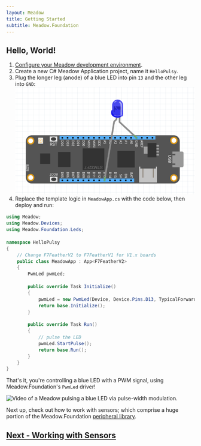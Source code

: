 ```yaml
---
layout: Meadow
title: Getting Started
subtitle: Meadow.Foundation
---
```


## Hello, World!

1. [Configure your Meadow development environment](../../Meadow/Getting_Started/).
1. Create a new C# Meadow Application project, name it `HelloPulsy`.
1. Plug the longer leg (anode) of a blue LED into pin `13` and the other leg into `GND`:
    ![Diagram of a Meadow with a blue LED legs connected between ground and pin D13.](PwmLed.png)
1. Replace the template logic in `MeadowApp.cs` with the code below, then deploy and run:

```csharp
using Meadow;
using Meadow.Devices;
using Meadow.Foundation.Leds;

namespace HelloPulsy
{
    // Change F7FeatherV2 to F7FeatherV1 for V1.x boards
    public class MeadowApp : App<F7FeatherV2>
    {
        PwmLed pwmLed;

        public override Task Initialize()
        {
            pwmLed = new PwmLed(Device, Device.Pins.D13, TypicalForwardVoltage.Blue);
            return base.Initialize();
        }

        public override Task Run()
        {
            // pulse the LED
            pwmLed.StartPulse();
            return base.Run();
        }
    }
}
```

That's it, you're controlling a blue LED with a PWM signal, using Meadow.Foundation's `PwmLed` driver!

![Video of a Meadow pulsing a blue LED via pulse-width modulation.](HelloPulsy.gif)

Next up, check out how to work with sensors; which comprise a huge portion of the Meadow.Foundation [peripheral library](/Meadow/Meadow.Foundation/Peripherals).

## [Next - Working with Sensors](/Meadow/Meadow.Foundation/Working_with_Sensors/)
